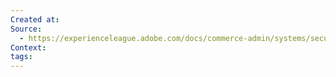 ```yaml
---
Created at: 
Source:
  - https://experienceleague.adobe.com/docs/commerce-admin/systems/security/security.html
Context: 
tags:
---
```

